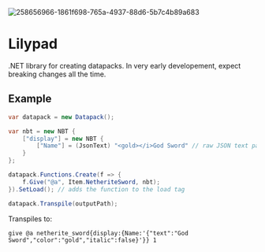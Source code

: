 ![258656966-1861f698-765a-4937-88d6-5b7c4b89a683](https://github.com/Kesomannen/Lilypad/assets/113015915/2fc1c41c-fd03-4154-a7de-df7f88812aed)

# Lilypad
.NET library for creating datapacks. In very early developement, expect breaking changes all the time.

## Example

```cs
var datapack = new Datapack();

var nbt = new NBT {
    ["display"] = new NBT {
        ["Name"] = (JsonText) "<gold></i>God Sword" // raw JSON text parsing
    }
};

datapack.Functions.Create(f => {
    f.Give("@a", Item.NetheriteSword, nbt);
}).SetLoad(); // adds the function to the load tag

datapack.Transpile(outputPath);
```
Transpiles to:
```mcfunction
give @a netherite_sword{display:{Name:'{"text":"God Sword","color":"gold","italic":false}'}} 1
```
